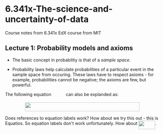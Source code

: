 # 6.341x-The-science-and-uncertainty-of-data
Course notes from 6.341x EdX course from MIT

## Lecture 1: Probability models and axioms

* The basic concept in probability is that of a *sample space*.

* Probability laws help calculate probabilities of a particular event in the sample space from occuring. These laws have to respect axioms - for example, probabilities cannot be negative; the axioms are few, but powerful.


The following equation <img src="/tex/b1185cf9f05b29c99b55c0cde01294f5.svg?invert_in_darkmode&sanitize=true" align=middle width=39.96184334999999pt height=14.15524440000002pt/> can also be explanded as:

<p align="center"><img src="/tex/79a890e37cd15a71bf70184d2b2451bc.svg?invert_in_darkmode&sanitize=true" align=middle width=373.2752595pt height=29.47417935pt/></p>

Does references to equation labels work? How about we try this out - this is Equatios. So equation labels don't work unfortunately. How about <img src="/tex/3d4151a3d8a38cbf914241940cd04493.svg?invert_in_darkmode&sanitize=true" align=middle width=53.68411289999999pt height=27.91243950000002pt/>. 
